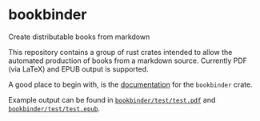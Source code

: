 # bookbinder

Create distributable books from markdown

This repository contains a group of rust crates
intended to allow the automated production of books
from a markdown source.
Currently PDF (via LaTeX) and EPUB output is supported.

A good place to begin with,
is the [documentation](https://docs.rs/bookbinder/latest/bookbinder/)
for the `bookbinder` crate.

Example output can be found
in [`bookbinder/test/test.pdf`](bookbinder/test/test.pdf)
and [`bookbinder/test/test.epub`](`bookbinder/test/test.epub).
